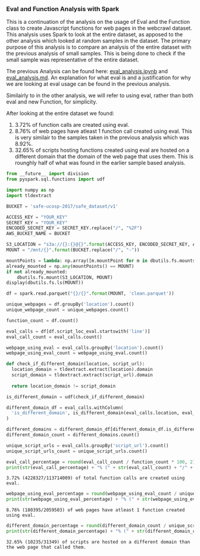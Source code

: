 
### Eval and Function Analysis with Spark

This is a continuation of the analysis on the usage of Eval and the Function class to create Javascript functions for web pages in the webcrawl dataset. This analysis uses Spark to look at the entire dataset, as apposed to the other analysis which looked at random samples in the dataset. The primary purpose of this analysis is to compare an analysis of the entire dataset with the previous analysis of small samples. This is being done to check if the small sample was representative of the entire dataset.  

The previous Analysis can be found here: [eval_analysis.ipynb](eval_analysis.ipynb) and [eval_analysis.md](eval_analysis.md). An explanation for what eval is and a justification for why we are looking at eval usage can be found in the previous analysis.

Similairly to in the other analysis, we will refer to using eval, rather than both eval and new Function, for simplicity.

After looking at the entire dataset we found:
1. 3.72% of function calls are created using eval.
2. 8.76% of web pages have atleast 1 function call created using eval.  This is very similair to the samples taken in the previous analysis which was 8.92%.
3. 32.65% of scripts hosting functions created using eval are hosted on a different domain that the domain of the web page that uses them. This is rounghly half of what was found in the earlier sample based analysis.


```python
from __future__ import division
from pyspark.sql.functions import udf

import numpy as np
import tldextract
```


```python
BUCKET = 'safe-ucosp-2017/safe_dataset/v1'

ACCESS_KEY = "YOUR_KEY"
SECRET_KEY = "YOUR_KEY"
ENCODED_SECRET_KEY = SECRET_KEY.replace("/", "%2F")
AWS_BUCKET_NAME = BUCKET

S3_LOCATION = "s3a://{}:{}@{}".format(ACCESS_KEY, ENCODED_SECRET_KEY, AWS_BUCKET_NAME)
MOUNT = "/mnt/{}".format(BUCKET.replace("/", "-"))

mountPoints = lambda: np.array([m.mountPoint for m in dbutils.fs.mounts()])
already_mounted = np.any(mountPoints() == MOUNT)
if not already_mounted:
    dbutils.fs.mount(S3_LOCATION, MOUNT)
display(dbutils.fs.ls(MOUNT))
```


```python
df = spark.read.parquet("{}/{}".format(MOUNT, 'clean.parquet'))
```


```python
unique_webpages = df.groupBy('location').count()
unique_webpage_count = unique_webpages.count()
```


```python
function_count = df.count()
```


```python
eval_calls = df[df.script_loc_eval.startswith('line')]
eval_call_count = eval_calls.count()
```


```python
webpage_using_eval = eval_calls.groupBy('location').count()
webpage_using_eval_count = webpage_using_eval.count()
```


```python
def check_if_different_domain(location, script_url):
  location_domain = tldextract.extract(location).domain
  script_domain = tldextract.extract(script_url).domain
  
  return location_domain != script_domain

is_different_domain = udf(check_if_different_domain)

different_domain_df = eval_calls.withColumn(
  'is_different_domain', is_different_domain(eval_calls.location, eval_calls.script_url)
)

different_domains = different_domain_df[different_domain_df.is_different_domain == True].groupBy('script_url').count()
different_domain_count = different_domains.count()
```


```python
unique_script_urls = eval_calls.groupBy('script_url').count()
unique_script_urls_count = unique_script_urls.count()
```


```python
eval_call_percentage = round(eval_call_count / function_count * 100, 2)
print(str(eval_call_percentage) + "% (" + str(eval_call_count) + "/" + str(function_count) + ") of total function calls are created using eval.")
```
    
    3.72% (4228327/113714009) of total function calls are created using eval.

```python
webpage_using_eval_percentage = round(webpage_using_eval_count / unique_webpage_count * 100 , 2)
print(str(webpage_using_eval_percentage) + "% (" + str(webpage_using_eval_count) + "/" + str(unique_webpage_count) + ") of web pages have atleast 1 function created using eval.")
```

    8.76% (180395/2059503) of web pages have atleast 1 function created using eval.

```python
different_domain_percentage = round(different_domain_count / unique_script_urls_count * 100, 2)
print(str(different_domain_percentage) + "% (" + str(different_domain_count) + "/" + str(unique_script_urls_count) + ") of scripts are hosted on a different domain than the web page that called them.")
```

    32.65% (10235/31349) of scripts are hosted on a different domain than the web page that called them.
